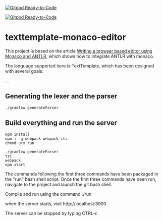 [![Gitpod Ready-to-Code](https://img.shields.io/badge/Gitpod-Ready--to--Code-blue?logo=gitpod)](https://gitpod.io/#https://github.com/eisnerw/texttemplate-editor) 

[![Gitpod Ready-to-Code](https://img.shields.io/badge/Gitpod-Ready--to--Code-blue?logo=gitpod)](https://gitpod.io/#https://github.com/eisnerw/texttemplate-editor) 

# texttemplate-monaco-editor

This project is based on the article [Writing a browser based editor using Monaco and ANTLR](https://tomassetti.me/writing-a-browser-based-editor-using-monaco-and-antlr/), which shows how to integrate ANTLR with monaco.

The language supported here is TextTemplate, which has been designed with several goals:

   ...


## Generating the lexer and the parser
```
./gradlew generateParser
```

## Build everything and run the server

```
npm install
npm i -g webpack webpack-cli
chmod u+x run

./gradlew generateParser
tsc
webpack
npm start
```

The  commands following the first three commands have been packaged in the "run" bash shell script.
Once the first three commands have been run, navigate to the project and launch the git bash shell.  

Compile and run using the command ./run

when the server starts, visit http://localhost:3000

The server can be stopped by typing CTRL-c

